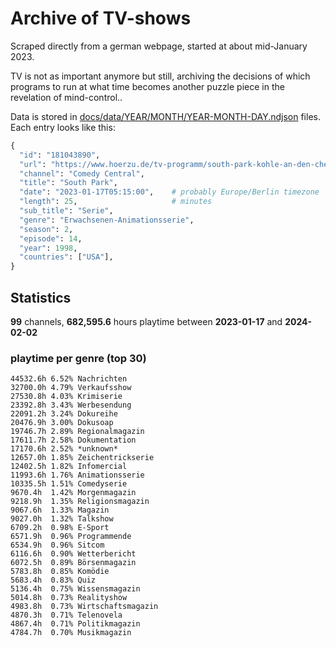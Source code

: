 # Archive of TV-shows

Scraped directly from a german webpage, started at about mid-January 2023.

TV is not as important anymore but still, archiving the decisions of which programs to run at what time
becomes another puzzle piece in the revelation of mind-control.. 

Data is stored in [docs/data/YEAR/MONTH/YEAR-MONTH-DAY.ndjson](docs/data/) files. 
Each entry looks like this:

```python
{
  "id": "181043890", 
  "url": "https://www.hoerzu.de/tv-programm/south-park-kohle-an-den-chefkoch/bid_181043890/", 
  "channel": "Comedy Central", 
  "title": "South Park", 
  "date": "2023-01-17T05:15:00",    # probably Europe/Berlin timezone 
  "length": 25,                     # minutes 
  "sub_title": "Serie", 
  "genre": "Erwachsenen-Animationsserie", 
  "season": 2, 
  "episode": 14, 
  "year": 1998, 
  "countries": ["USA"],
}
```

## Statistics

**99** channels, **682,595.6** hours playtime between **2023-01-17** and **2024-02-02**


### playtime per genre (top 30)

    44532.6h 6.52% Nachrichten
    32700.0h 4.79% Verkaufsshow
    27530.8h 4.03% Krimiserie
    23392.8h 3.43% Werbesendung
    22091.2h 3.24% Dokureihe
    20476.9h 3.00% Dokusoap
    19746.7h 2.89% Regionalmagazin
    17611.7h 2.58% Dokumentation
    17170.6h 2.52% *unknown*
    12657.0h 1.85% Zeichentrickserie
    12402.5h 1.82% Infomercial
    11993.6h 1.76% Animationsserie
    10335.5h 1.51% Comedyserie
    9670.4h  1.42% Morgenmagazin
    9218.9h  1.35% Religionsmagazin
    9067.6h  1.33% Magazin
    9027.0h  1.32% Talkshow
    6709.2h  0.98% E-Sport
    6571.9h  0.96% Programmende
    6534.9h  0.96% Sitcom
    6116.6h  0.90% Wetterbericht
    6072.5h  0.89% Börsenmagazin
    5783.8h  0.85% Komödie
    5683.4h  0.83% Quiz
    5136.4h  0.75% Wissensmagazin
    5014.8h  0.73% Realityshow
    4983.8h  0.73% Wirtschaftsmagazin
    4870.3h  0.71% Telenovela
    4867.4h  0.71% Politikmagazin
    4784.7h  0.70% Musikmagazin
